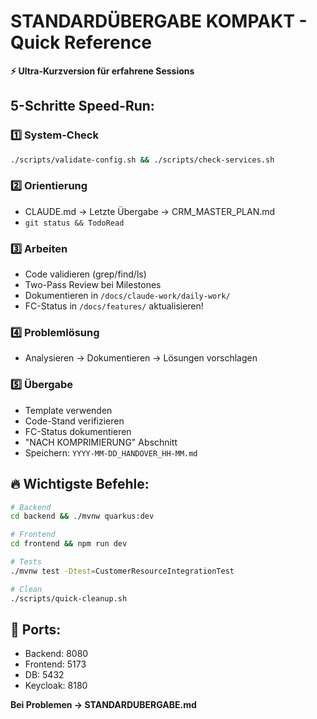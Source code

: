 # STANDARDÜBERGABE KOMPAKT - Quick Reference

**⚡ Ultra-Kurzversion für erfahrene Sessions**

## 5-Schritte Speed-Run:

### 1️⃣ System-Check
```bash
./scripts/validate-config.sh && ./scripts/check-services.sh
```

### 2️⃣ Orientierung
- CLAUDE.md → Letzte Übergabe → CRM_MASTER_PLAN.md
- `git status && TodoRead`

### 3️⃣ Arbeiten
- Code validieren (grep/find/ls)
- Two-Pass Review bei Milestones
- Dokumentieren in `/docs/claude-work/daily-work/`
- FC-Status in `/docs/features/` aktualisieren!

### 4️⃣ Problemlösung
- Analysieren → Dokumentieren → Lösungen vorschlagen

### 5️⃣ Übergabe
- Template verwenden
- Code-Stand verifizieren
- FC-Status dokumentieren
- "NACH KOMPRIMIERUNG" Abschnitt
- Speichern: `YYYY-MM-DD_HANDOVER_HH-MM.md`

## 🔥 Wichtigste Befehle:
```bash
# Backend
cd backend && ./mvnw quarkus:dev

# Frontend  
cd frontend && npm run dev

# Tests
./mvnw test -Dtest=CustomerResourceIntegrationTest

# Clean
./scripts/quick-cleanup.sh
```

## 📍 Ports:
- Backend: 8080
- Frontend: 5173
- DB: 5432
- Keycloak: 8180

**Bei Problemen → STANDARDUBERGABE.md**